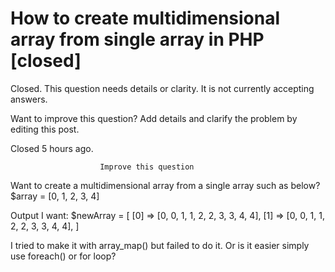 
# How to create multidimensional array from single array in PHP [closed]







Closed. This question needs details or clarity. It is not currently accepting answers.
                        
                    










Want to improve this question? Add details and clarify the problem by editing this post.


Closed 5 hours ago.







                        Improve this question
                    



Want to create a multidimensional array from a single array such as below?
$array = [0, 1, 2, 3, 4]

Output I want:
$newArray = [
    [0] =>  [0, 0, 1, 1, 2, 2, 3, 3, 4, 4],
    [1] =>  [0, 0, 1, 1, 2, 2, 3, 3, 4, 4],
  ]

I tried to make it with array_map() but failed to do it.
Or is it easier simply use foreach() or for loop?

        